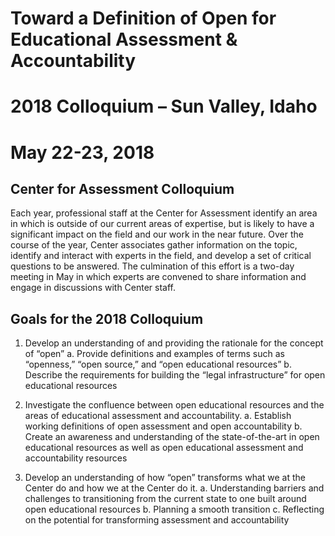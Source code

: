 # Toward a Definition of Open for Educational Assessment & Accountability

# 2018 Colloquium – Sun Valley, Idaho

# May 22-23, 2018

## Center for Assessment Colloquium

Each year, professional staff at the Center for Assessment identify an area in which is outside of our current areas of expertise, but is likely to have a significant impact on the field and our work in the near future.  Over the course of the year, Center associates gather information on the topic, identify and interact with experts in the field, and develop a set of critical questions to be answered.  The culmination of this effort is a two-day meeting in May in which experts are convened to share information and engage in discussions with Center staff.


## Goals for the 2018 Colloquium

1.	Develop an understanding of and providing the rationale for the concept of “open”
    a.	Provide definitions and examples of terms such as “openness,” “open source,” and “open educational resources”
    b.	Describe the requirements for building the “legal infrastructure” for open educational resources

2.	Investigate the confluence between open educational resources and the areas of educational assessment and accountability.
    a.	Establish working definitions of open assessment and open accountability
    b.	Create an awareness and understanding of the state-of-the-art in open educational resources as well as open educational assessment and accountability resources

3.	Develop an understanding of how “open” transforms what we at the Center do and how we at the Center do it.
    a.	Understanding barriers and challenges to transitioning from the current state to one built around open educational resources
    b.	Planning a smooth transition
    c.	Reflecting on the potential for transforming assessment and accountability

